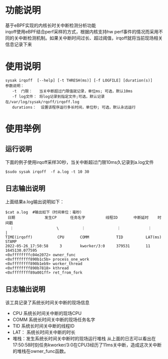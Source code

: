 # 功能说明
基于eBPF实现的内核长时关中断检测分析功能  
irqoff使用eBPF结合perf采样的方式，根据内核支持hw perf事件的情况而采用不同的关中断检测机制。如果关中断时间过长、超过阈值，irqoff就将当前现场相关信息记录下来
# 使用说明
```
sysak irqoff  [--help] [-t THRESH(ms)] [-f LOGFILE] [duration(s)]
参数说明：
   -t  门限：   当关中断超过门限值就记录，单位ms; 可选，默认10ms
   -f log文件： 将log记录到指定文件;可选，默认记录在/var/log/sysak/rqoff/irqoff.log
   durations：  设置该程序运行多长时间，单位秒; 可选，默认永远运行
```
# 使用举例
## 运行说明
下面的例子使用irqoff采样30秒，当关中断超过门限10ms久记录到a.log文件
```
$sudo sysak irqoff  -f a.log -t 10 30   
```
## 日志输出说明
上面结果a.log输出说明如下：
```
$cat a.log  #输出如下（时间单位：毫秒）
 日期             发生CP      任务名字         线程ID       中断延时    时间戳 
  ｜                   \          ｜              ｜            ｜        |
TIME(irqoff)           CPU       COMM            TID          LAT(ms)   STAMP
2022-05-26_17:50:58     3        kworker/3:0     379531       11        1645130.077595
<0xffffffffc04e2072> owner_func
<0xffffffff890b1c5b> process_one_work
<0xffffffff890b1eb9> worker_thread
<0xffffffff890b7818> kthread
<0xffffffff89a001ff> ret_from_fork
```
## 日志输出说明
该工具记录了系统长时间关中断的现场信息
-    CPU      系统长时间关中断的现场CPU
-    COMM  系统长时间关中断的现场任务名字
-    TID         系统长时间关中断的线程ID
-    LAT：    系统长时间关中断的时长
-    堆栈：发生系统长时间关中断时的现场运行堆栈
从上面的日志可以看出在17:50:58时刻任务kworker/3:0在CPU3经历了11ms关中断，造成这次关中断的堆栈在owner_func函数。
